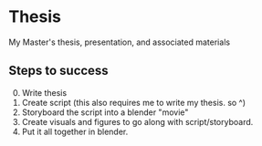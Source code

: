 # Thesis
 My Master's thesis, presentation, and associated materials


## Steps to success

0. Write thesis
1. Create script (this also requires me to write my thesis. so ^)
2. Storyboard the script into a blender "movie"
3. Create visuals and figures to go along with script/storyboard.
4. Put it all together in blender.